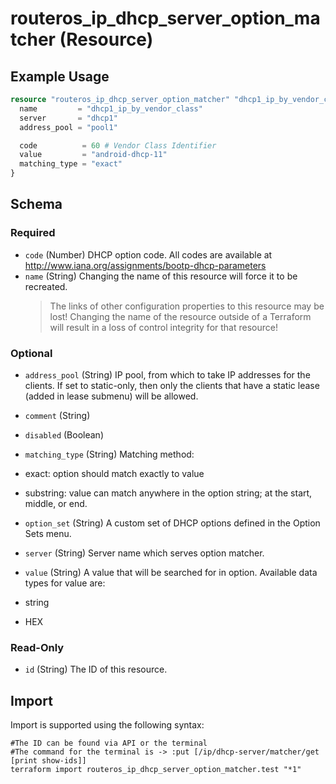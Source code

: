 # routeros_ip_dhcp_server_option_matcher (Resource)


## Example Usage
```terraform
resource "routeros_ip_dhcp_server_option_matcher" "dhcp1_ip_by_vendor_class" {
  name         = "dhcp1_ip_by_vendor_class"
  server       = "dhcp1"
  address_pool = "pool1"

  code          = 60 # Vendor Class Identifier
  value         = "android-dhcp-11"
  matching_type = "exact"
}
```

<!-- schema generated by tfplugindocs -->
## Schema

### Required

- `code` (Number) DHCP option code. All codes are available at http://www.iana.org/assignments/bootp-dhcp-parameters
- `name` (String) Changing the name of this resource will force it to be recreated.
	> The links of other configuration properties to this resource may be lost!
	> Changing the name of the resource outside of a Terraform will result in a loss of control integrity for that resource!

### Optional

- `address_pool` (String) IP pool, from which to take IP addresses for the clients. If set to static-only, then only the clients that have a static lease (added in lease submenu) will be allowed.
- `comment` (String)
- `disabled` (Boolean)
- `matching_type` (String) Matching method:

- exact: option should match exactly to value
- substring: value can match anywhere in the option string; at the start, middle, or end.
- `option_set` (String) A custom set of DHCP options defined in the Option Sets menu.
- `server` (String) Server name which serves option matcher.
- `value` (String) A value that will be searched for in option.
Available data types for value are:

- string
- HEX

### Read-Only

- `id` (String) The ID of this resource.

## Import
Import is supported using the following syntax:
```shell
#The ID can be found via API or the terminal
#The command for the terminal is -> :put [/ip/dhcp-server/matcher/get [print show-ids]]
terraform import routeros_ip_dhcp_server_option_matcher.test "*1"
```
